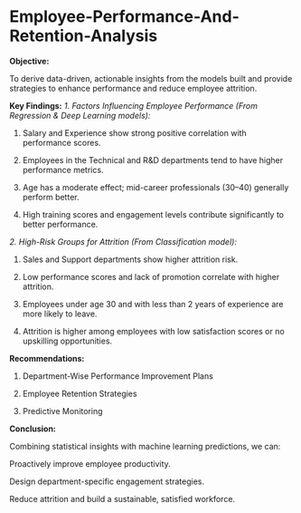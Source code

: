# Employee-Performance-And-Retention-Analysis

**Objective:**

To derive data-driven, actionable insights from the models built and provide strategies to enhance performance and reduce employee attrition.

**Key Findings:**
*1. Factors Influencing Employee Performance (From Regression & Deep Learning models):*

  1. Salary and Experience show strong positive correlation with performance scores.


  2. Employees in the Technical and R&D departments tend to have higher performance metrics.


  3. Age has a moderate effect; mid-career professionals (30–40) generally perform better.


  4. High training scores and engagement levels contribute significantly to better performance.


*2. High-Risk Groups for Attrition (From Classification model):*

  1. Sales and Support departments show higher attrition risk.


  2. Low performance scores and lack of promotion correlate with higher attrition.


  3. Employees under age 30 and with less than 2 years of experience are more likely to leave.


  4. Attrition is higher among employees with low satisfaction scores or no upskilling opportunities.

**Recommendations:**

1. Department-Wise Performance Improvement Plans

2. Employee Retention Strategies

3. Predictive Monitoring

**Conclusion:**

Combining statistical insights with machine learning predictions, we can:

Proactively improve employee productivity.

Design department-specific engagement strategies.

Reduce attrition and build a sustainable, satisfied workforce.
